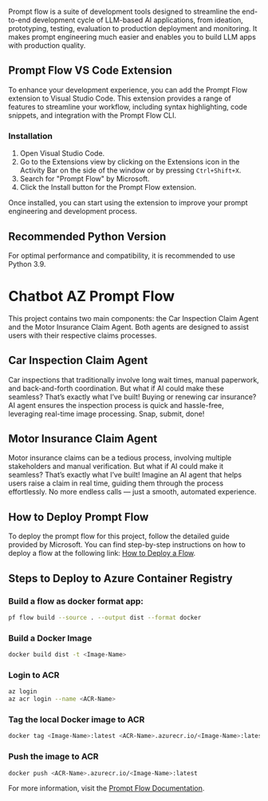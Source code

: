Prompt flow is a suite of development tools designed to streamline the end-to-end development cycle of LLM-based AI applications, from ideation, prototyping, testing, evaluation to production deployment and monitoring. It makes prompt engineering much easier and enables you to build LLM apps with production quality.

## Prompt Flow VS Code Extension

To enhance your development experience, you can add the Prompt Flow extension to Visual Studio Code. This extension provides a range of features to streamline your workflow, including syntax highlighting, code snippets, and integration with the Prompt Flow CLI.

### Installation

1. Open Visual Studio Code.
2. Go to the Extensions view by clicking on the Extensions icon in the Activity Bar on the side of the window or by pressing `Ctrl+Shift+X`.
3. Search for "Prompt Flow" by Microsoft.
4. Click the Install button for the Prompt Flow extension.

Once installed, you can start using the extension to improve your prompt engineering and development process.

## Recommended Python Version

For optimal performance and compatibility, it is recommended to use Python 3.9.

# Chatbot AZ Prompt Flow

This project contains two main components: the Car Inspection Claim Agent and the Motor Insurance Claim Agent. Both agents are designed to assist users with their respective claims processes.

## Car Inspection Claim Agent

Car inspections that traditionally involve long wait times, manual paperwork, and back-and-forth coordination. But what if AI could make these seamless? That’s exactly what I’ve built! Buying or renewing car insurance? AI agent ensures the inspection process is quick and hassle-free, leveraging real-time image processing. Snap, submit, done!

## Motor Insurance Claim Agent

Motor insurance claims can be a tedious process, involving multiple stakeholders and manual verification. But what if AI could make it seamless? That’s exactly what I’ve built! Imagine an AI agent that helps users raise a claim in real time, guiding them through the process effortlessly. No more endless calls — just a smooth, automated experience.

## How to Deploy Prompt Flow

To deploy the prompt flow for this project, follow the detailed guide provided by Microsoft. You can find step-by-step instructions on how to deploy a flow at the following link: [How to Deploy a Flow](https://microsoft.github.io/promptflow/how-to-guides/deploy-a-flow/index.html).

## Steps to Deploy to Azure Container Registry

### Build a flow as docker format app:

```sh
pf flow build --source . --output dist --format docker
```

### Build a Docker Image

```sh
docker build dist -t <Image-Name>
```

### Login to ACR

```sh
az login
az acr login --name <ACR-Name>
```

### Tag the local Docker image to ACR

```sh
docker tag <Image-Name>:latest <ACR-Name>.azurecr.io/<Image-Name>:latest
```

### Push the image to ACR

```sh
docker push <ACR-Name>.azurecr.io/<Image-Name>:latest
```

For more information, visit the [Prompt Flow Documentation](https://microsoft.github.io/promptflow/).
